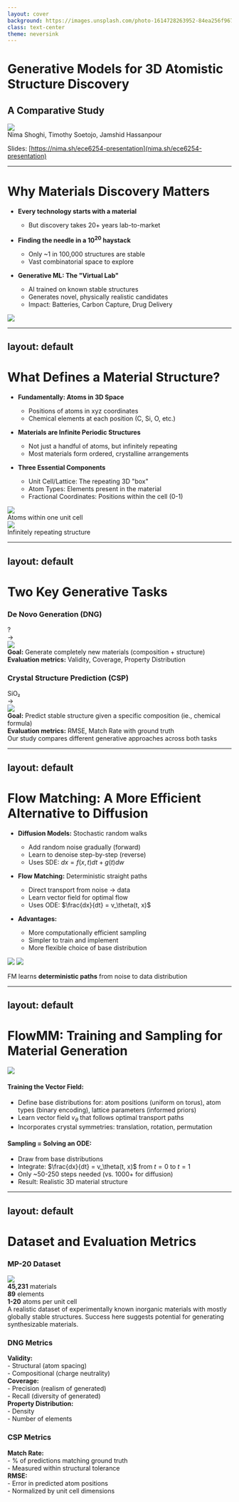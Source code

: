 ```yaml
---
layout: cover
background: https://images.unsplash.com/photo-1614728263952-84ea256f9679?q=80&w=1800
class: text-center
theme: neversink
---
```



# Generative Models for 3D Atomistic Structure Discovery
## A Comparative Study

<div class="flex justify-center">
  <img src="https://storage.googleapis.com/qdrant-us/images/fbd3c73cd62a3c35633a74fad39ec80b.png" class="h-60 rounded shadow" />
</div>

<div class="absolute bottom-10">
  <span class="font-700">
    Nima Shoghi, Timothy Soetojo, Jamshid Hassanpour
  </span>

  Slides: [https://nima.sh/ece6254-presentation](nima.sh/ece6254-presentation)
</div>

<div class="absolute bottom-15 right-15">
<QRCode data="https://nima.sh/ece6254-presentation" />
</div>

<!--
Good afternoon everyone. Today we're presenting our project on generative models for 3D atomistic structure discovery.

This project explores how we can use AI to discover new materials by generating stable 3D atomic structures. Our work compares several cutting-edge deep learning approaches for this challenging task.

[The image shows a visualization of a crystal structure with atoms arranged in a 3D lattice - these complex arrangements determine the properties of materials we use every day, from electronics to medicine.]

We'll walk you through why this problem matters, our approach to solving it, and what we discovered from our experiments.
-->

---

# Why Materials Discovery Matters

<div class="grid grid-cols-2 gap-4">
<div>
<v-clicks>

- **Every technology starts with a material**
  - But discovery takes 20+ years lab-to-market

- **Finding the needle in a $10^{20}$ haystack**
  - Only ~1 in 100,000 structures are stable
  - Vast combinatorial space to explore

- **Generative ML: The "Virtual Lab"**
  - AI trained on known stable structures
  - Generates novel, physically realistic candidates
  - Impact: Batteries, Carbon Capture, Drug Delivery

</v-clicks>
</div>

<div class="flex items-center justify-center">
  <img v-click src="https://storage.googleapis.com/qdrant-us/images/cb92fb6f4beb362f9a1fde4ae0051289.png" class="h-60 rounded shadow" />
</div>
</div>

<!--
Let's understand why materials discovery is so important and challenging.

[click] Every technology we rely on - from smartphones to solar panels - starts with a material discovery. But traditionally, bringing a new material from lab discovery to market application takes over 20 years. This slow cycle limits technological progress.

[click] The challenge is finding viable materials in an astronomically large search space. There are approximately 10²⁰ possible inorganic materials, but only about 1 in 100,000 structures are chemically stable enough to synthesize. Finding these rare stable structures manually is like finding a needle in a cosmic-sized haystack.

[click] This is where generative machine learning becomes our "virtual lab." By training AI on databases of known stable materials, we can generate novel candidates that have a much higher probability of stability. This approach could revolutionize how we discover materials for critical applications like next-generation batteries, carbon capture technologies, and targeted drug delivery systems.

[click] The image on the right shows a visualization of a crystal structure. Our project specifically compares different state-of-the-art generative methods to determine which approaches best capture the physical constraints that make materials stable in the real world.
-->

---
layout: default
---

# What Defines a Material Structure?

<div class="grid grid-cols-12 gap-4">
<div class="col-span-8">
<v-clicks>

- **Fundamentally: Atoms in 3D Space**
  - Positions of atoms in xyz coordinates
  - Chemical elements at each position (C, Si, O, etc.)

- **Materials are Infinite Periodic Structures**
  - Not just a handful of atoms, but infinitely repeating
  - Most materials form ordered, crystalline arrangements

- **Three Essential Components**
  - Unit Cell/Lattice: The repeating 3D "box"
  - Atom Types: Elements present in the material
  - Fractional Coordinates: Positions within the cell (0-1)

</v-clicks>
</div>

<div class="flex flex-col items-center justify-center space-y-4 col-span-4">
  <div v-click class="flex items-center justify-center">
    <img src="https://storage.googleapis.com/qdrant-us/images/88c8c2c5a7e0e9048f32eb0f6f94a1a1.png" class="h-40 rounded shadow" />
    <div class="text-xs ml-2">Atoms within one unit cell</div>
  </div>
  <div v-click class="flex items-center justify-center">
    <img src="https://storage.googleapis.com/qdrant-us/images/2b35832d8c95ff55f2ae8c3a5c3b2aef.png" class="h-40 rounded shadow" />
    <div class="text-xs ml-2">Infinitely repeating structure</div>
  </div>
</div>
</div>

<!--
Let's get concrete about what we're actually trying to generate.

[click] At the most basic level, materials are collections of atoms positioned in 3D space. Each atom has a specific location and a chemical identity (like carbon, silicon, or oxygen). This is an intuitive way to think about materials - just atoms arranged in space.

[click] But what makes materials science challenging is that real materials aren't just a handful of atoms - they're infinitely repeating structures. Most solid materials form ordered, crystalline arrangements where the same pattern of atoms repeats in all directions throughout space. This periodic nature is fundamental to understanding and generating materials.

[click] To efficiently represent these infinite structures, we need three components:
- The unit cell or lattice: a 3D "box" defined by vectors that repeats throughout space
- The atom types: which chemical elements are present in our material
- The fractional coordinates: where each atom sits within the unit cell, using a 0-1 scale relative to the cell dimensions

[click] Here you see a visualization of atoms within a single unit cell - this is our fundamental building block.

[click] And this shows how that unit cell repeats infinitely to form the complete material structure. Our generative models need to learn how to create all three components while ensuring the resulting structure is physically stable.
-->

---
layout: default
---

# Two Key Generative Tasks

<div class="grid grid-cols-2 gap-8 mt-8">
<div v-click class="border p-4 rounded-lg bg-blue-50">
  <h3 class="text-xl text-blue-700 mb-2">De Novo Generation (DNG)</h3>
  <div class="flex mb-2 flex-row items-center justify-center">
  <div class="text-5xl font-bold mr-4">?</div>
  <div class="text-sm">→</div>
  <!-- ![alt text](public/Si(NiO2)2-Pnma.png) -->
  <img src="/Si(NiO2)2-Pnma.png" class="h-32" />
  </div>
  <div class="text-sm mt-2">
  <b>Goal:</b> Generate completely new materials (composition + structure)
  </div>
  <div class="text-xs mt-2">
  <b>Evaluation metrics:</b> Validity, Coverage, Property Distribution
  </div>
</div>

<div v-click class="border p-4 rounded-lg bg-green-50">
  <h3 class="text-xl text-green-700 mb-2">Crystal Structure Prediction (CSP)</h3>
  <div class="flex mb-2 flex-row items-center justify-center">
  <div class="text-2xl font-bold mr-4">SiO₂</div>
  <div class="text-sm">→</div>
  <!-- ![alt text](public/SiO2-P3_121-1.png) -->
  <img src="/SiO2-P3_121-1.png" class="h-32" />
  </div>
  <div class="text-sm mt-2">
  <b>Goal:</b> Predict stable structure given a specific composition (ie., chemical formula)
  </div>
  <div class="text-xs mt-2">
  <b>Evaluation metrics:</b> RMSE, Match Rate with ground truth
  </div>
</div>

<div v-click class="col-span-2 bg-gray-50 p-3 rounded-lg border text-center text-sm">
  Our study compares different generative approaches across both tasks
</div>
</div>

<!--
Let's understand the two fundamental generative tasks we're exploring in this project.

[click] First is De Novo Generation, or DNG. This is the more ambitious task where we aim to generate completely new materials from scratch. The model must learn to create both the chemical composition (what elements to use) and the 3D structure (how to arrange those atoms).

To evaluate DNG models, we look at:
- Validity: Are the generated structures physically plausible?
- Coverage: Do they represent diverse and realistic materials?
- Property distributions: Do their physical properties match those of real materials?

[click] The second task is Crystal Structure Prediction, or CSP. Here, we already know the chemical composition (like SiO₂ for quartz), but we need to predict the stable 3D arrangement of those atoms.

CSP is evaluated using:
- RMSE: How close are the predicted atom positions to the ground truth?
- Match Rate: What percentage of predictions match known structures within a reasonable tolerance?

[click] In our comparative study, we evaluate different generative approaches on both of these tasks to understand their strengths and limitations.
-->

---
layout: default
---

# Flow Matching: A More Efficient Alternative to Diffusion

<div class="grid grid-cols-2 gap-8">
<div>
<v-clicks>

- **Diffusion Models:** Stochastic random walks
  - Add random noise gradually (forward)
  - Learn to denoise step-by-step (reverse)
  - Uses SDE: $dx = f(x,t)dt + g(t)dw$

- **Flow Matching:** Deterministic straight paths
  - Direct transport from noise → data
  - Learn vector field for optimal flow
  - Uses ODE: $\frac{dx}{dt} = v_\theta(t, x)$

- **Advantages:**
  - More computationally efficient sampling
  - Simpler to train and implement
  - More flexible choice of base distribution

</v-clicks>
</div>

<div class="flex flex-col items-center justify-center">
  <!-- ![alt text](public/image-1.png) -->
  <img v-click="1" src="/image-1.png" class="h-48" />
  <!-- ![alt text](public/image.png) -->
  <img v-click="2" src="/image.png" class="h-48 mt-4" />
  <div v-click="2" class="text-xs mt-2 ml--5">

  FM learns **deterministic paths** from noise to data distribution

  </div>
</div>
</div>

<!--
Let me explain Flow Matching and how it differs from diffusion models you might be more familiar with.

[click] Diffusion models work by gradually adding random noise to data in the forward process, then learning to reverse this process step by step. They're based on Stochastic Differential Equations, which involve randomness at each step. The equation shows how the change in x depends on both a deterministic term f and a stochastic term dw.

[click] Flow Matching, in contrast, learns deterministic straight-line paths from noise to data. Instead of random walks, it focuses on learning a vector field that transports points optimally between distributions. This approach uses Ordinary Differential Equations, which are deterministic. The equation shows how the change in x over time depends only on the learned vector field v_θ.

[click] The advantages of Flow Matching include significantly better computational efficiency during sampling, simpler training (no complex noise schedules to tune), and more flexibility in choosing base distributions, which is especially helpful for materials with complex geometries.

[click] In this illustration, you can see how Flow Matching learns direct paths from the noise distribution to the data distribution. Rather than meandering through a stochastic process, it follows optimal transport trajectories.

[click] This approach is particularly well-suited for our materials generation task because crystal structures have complex symmetries and constraints that are easier to handle with deterministic flows.
-->

---
layout: default
---

# FlowMM: Training and Sampling for Material Generation

<!-- ![alt text](public/image-2.png) -->
<img src="/image-2.png" class="" />

<div class="grid grid-cols-2 gap-4">
<div v-click class="col-span-1">

#### **Training the Vector Field:**
- Define base distributions for: atom positions (uniform on torus), atom types (binary encoding), lattice parameters (informed priors)
- Learn vector field $v_\theta$ that follows optimal transport paths
- Incorporates crystal symmetries: translation, rotation, permutation

</div>

<div v-click class="col-span-1">

#### **Sampling = Solving an ODE:**
- Draw from base distributions
- Integrate: $\frac{dx}{dt} = v_\theta(t, x)$ from $t=0$ to $t=1$
- Only ~50-250 steps needed (vs. 1000+ for diffusion)
- Result: Realistic 3D material structure

</div>
</div>

<!--
Now let's look at how FlowMM specifically works for generating materials. The image at the top visualizes how the vector field transforms random noise into realistic material structures.

[click] For training, FlowMM needs to learn a vector field that can transform simple distributions into complex material structures. It defines separate base distributions for different components:
- For atom positions, it uses a uniform distribution on a torus (to handle periodic boundary conditions)
- For atom types, it uses an efficient binary encoding rather than one-hot vectors
- For lattice parameters, it uses informed priors based on real materials

The model learns a vector field that follows optimal transport paths between these base distributions and real materials, while respecting crystal symmetries like translation, rotation, and permutation.

[click] For sampling, we simply solve an Ordinary Differential Equation. We:
1. Draw samples from our base distributions
2. Numerically integrate the ODE dx/dt = v_θ(t,x) from t=0 to t=1
3. The integration can be done with standard numerical methods like Euler or Runge-Kutta

The remarkable efficiency advantage is that we only need about 50-250 integration steps to get high-quality materials, compared to 1000+ steps typically needed for diffusion models. The result is a complete material specification with 3D atomic positions, atom types, and unit cell parameters that respect physical constraints and symmetries.
-->

---
layout: default
---

# Dataset and Evaluation Metrics

<div class="grid grid-rows-2 gap-6 h-full">
<div v-click class="border-2 p-5 rounded-lg bg-blue-50 flex flex-col items-center">
  <h3 class="text-2xl text-blue-700 mb-3">MP-20 Dataset</h3>
  <div class="flex items-center gap-10">
    <img src="https://storage.googleapis.com/qdrant-us/images/1af552c9354a2c55f8264ec1c0ed4db6.png" class="h-28" />
    <div class="flex flex-col gap-2">
      <div class="text-lg"><b>45,231</b> materials</div>
      <div class="text-lg"><b>89</b> elements</div>
      <div class="text-lg"><b>1-20</b> atoms per unit cell</div>
    </div>
  </div>
  <div class="text-sm mt-3 text-gray-700 max-w-3xl">
    A realistic dataset of experimentally known inorganic materials with mostly globally stable structures.
    Success here suggests potential for generating synthesizable materials.
  </div>
</div>

<div class="grid grid-cols-2 gap-8">
  <div v-click class="border-2 p-4 rounded-lg bg-green-50">
    <h3 class="text-xl text-green-700 mb-2">DNG Metrics</h3>
    <div class="grid gap-2 text-sm">
      <div><b>Validity:</b></div>
      <div class="pl-4">- Structural (atom spacing)</div>
      <div class="pl-4">- Compositional (charge neutrality)</div>
      <div><b>Coverage:</b></div>
      <div class="pl-4">- Precision (realism of generated)</div>
      <div class="pl-4">- Recall (diversity of generated)</div>
      <div><b>Property Distribution:</b></div>
      <div class="pl-4">- Density</div>
      <div class="pl-4">- Number of elements</div>
    </div>
  </div>

  <div v-click class="border-2 p-4 rounded-lg bg-purple-50">
    <h3 class="text-xl text-purple-700 mb-2">CSP Metrics</h3>
    <div class="grid gap-2 text-sm">
      <div><b>Match Rate:</b></div>
      <div class="pl-4">- % of predictions matching ground truth</div>
      <div class="pl-4">- Measured within structural tolerance</div>
      <div><b>RMSE:</b></div>
      <div class="pl-4">- Error in predicted atom positions</div>
      <div class="pl-4">- Normalized by unit cell dimensions</div>
    </div>
  </div>
</div>
</div>

<!--
Let's discuss the dataset and metrics we'll be using to evaluate our comparative study.

[click] Our focus is the MP-20 dataset - a comprehensive collection of 45,231 materials with diverse compositions and structures drawn from the Materials Project database. This dataset includes:
- 89 different chemical elements
- Materials with 1 to 20 atoms per unit cell
- Experimentally verified inorganic materials

What makes MP-20 particularly valuable is that it contains mostly globally stable materials that can actually be synthesized in a laboratory. This means a model that performs well on MP-20 has real potential for practical materials discovery.

[click] For De Novo Generation - where we generate completely new materials from scratch - we evaluate using three families of metrics:
- Validity: Do the generated structures have reasonable atom spacing and charge-neutral compositions?
- Coverage: Do we generate diverse materials (recall) that are realistic (precision)?
- Property Distribution: Do statistical properties like density and elemental diversity match real materials?

[click] For Crystal Structure Prediction - where we predict the 3D structure given a composition - we use two primary metrics:
- Match Rate: The percentage of predictions that match ground truth structures within tolerance
- RMSE: The error in predicted atomic positions, normalized by the unit cell dimensions

These metrics together give us a comprehensive view of how well different generative approaches perform on the two key tasks in materials discovery.
-->
